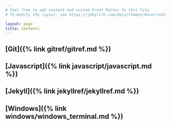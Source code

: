 ```yaml
---
# Feel free to add content and custom Front Matter to this file.
# To modify the layout, see https://jekyllrb.com/docs/themes/#overriding-theme-defaults

layout: page
title: Contents
---
```


[comment]: <> (TODO: Fix metadata around the site and see if you can update the styling to have a breadcrumb at the top.)

## [Git]({% link gitref/gitref.md %}) ##
## [Javascript]({% link javascript/javascript.md %})
## [Jekyll]({% link jekyllref/jekyllref.md %}) ##
## [Windows]({% link windows/windows_terminal.md %})